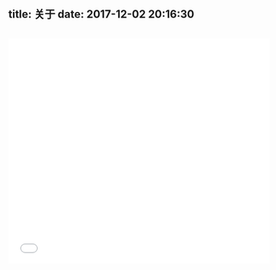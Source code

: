 title: 关于
date: 2017-12-02 20:16:30
---
<br/>
<center><iframe frameborder="no" border="0" marginwidth="0" marginheight="0" width=520 height=450 src="//music.163.com/outchain/player?type=0&id=890573155&auto=0&height=430"></iframe></center>
